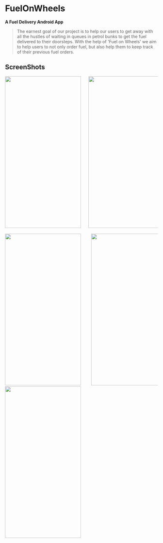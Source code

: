 # **FuelOnWheels**
**A Fuel Delivery Android App**


> The earnest goal of our project is to help our users to get away
with all the hustles of waiting in queues in petrol bunks to get
the fuel delivered to their doorsteps.
With the help of 'Fuel on Wheels' we aim to help users to not
only order fuel, but also help them to keep track of their
previous fuel orders.

## ScreenShots  
<pre>
<img src="https://user-images.githubusercontent.com/65674133/153633358-59d186c0-5517-4757-9c12-a8125574cd01.png" width="250" height="500">   <img src="https://user-images.githubusercontent.com/65674133/153634601-d190b021-8f58-47d1-b9f3-2dca0c7eb540.png" width="250" height="500">   <img src="https://user-images.githubusercontent.com/65674133/153635766-59461cd4-44bf-4bb7-baf7-1efc515f9ed7.png" width="250" height="500">

<img src="https://user-images.githubusercontent.com/65674133/153639757-aba7dc14-ed82-4bd2-bbc4-5c8ec7709446.png" width="250" height="500">    <img src="https://user-images.githubusercontent.com/65674133/153636797-69cb117d-f1ec-40ac-8e3f-f4a9bf9f14af.png" width="250" height="500">    <img src="https://user-images.githubusercontent.com/65674133/153636817-f9d30408-50a7-4f92-8797-8ea0b3b3d252.png" width="250" height="500">
<img src="https://user-images.githubusercontent.com/65674133/153636859-953f644c-cb61-4907-8cbb-b9872b0d4dbb.png" width="250" height="500">
</pre>

